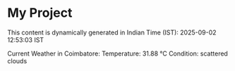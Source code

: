 # My Project

This content is dynamically generated in Indian Time (IST): 2025-09-02 12:53:03 IST


Current Weather in Coimbatore:
Temperature: 31.88 °C
Condition: scattered clouds
